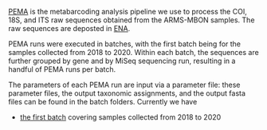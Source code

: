 [PEMA](https://github.com/hariszaf/pema) is the metabarcoding analysis pipeline we use to process the COI, 18S, and ITS raw sequences obtained from the ARMS-MBON samples. The raw sequences are deposted in [ENA](https://www.ebi.ac.uk/ena/browser/home). 

PEMA runs were executed in batches, with the first batch being for the samples collected from 2018 to 2020. Within each batch, the sequences are further grouped by gene and by MiSeq sequencing run, resulting in a handful of PEMA runs per batch. 

The parameters of each PEMA run are input via a parameter file: these parameter files, the output taxonomic assignments, and the output fasta files can be found in the batch folders. Currently we have 
* [the first batch](https://github.com/arms-mbon/data_workspace/tree/main/AnalysisData/FromPEMA/processing_batch001) covering samples collected from 2018 to 2020

  
